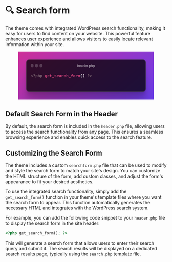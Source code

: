 # 🔍 Search form

The theme comes with integrated WordPress search functionality, making it easy for users to find content on your website. This powerful feature enhances user experience and allows visitors to easily locate relevant information within your site.

<figure><img src="../.gitbook/assets/image (1) (1).png" alt=""><figcaption></figcaption></figure>

## Default Search Form in the Header

By default, the search form is included in the `header.php` file, allowing users to access the search functionality from any page. This ensures a seamless browsing experience and enables quick access to the search feature.

## Customizing the Search Form

The theme includes a custom `searchform.php` file that can be used to modify and style the search form to match your site's design. You can customize the HTML structure of the form, add custom classes, and adjust the form's appearance to fit your desired aesthetics.

To use the integrated search functionality, simply add the `get_search_form()` function in your theme's template files where you want the search form to appear. This function automatically generates the necessary HTML and integrates with the WordPress search system.

For example, you can add the following code snippet to your `header.php` file to display the search form in the site header:

```php
<?php get_search_form(); ?>
```

This will generate a search form that allows users to enter their search query and submit it. The search results will be displayed on a dedicated search results page, typically using the `search.php` template file.
